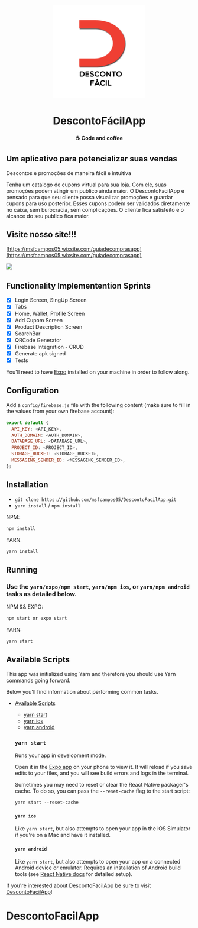 <h1 align="center">
    <img alt="DescontoFacilApp" title="#delicinha" src="assets/icon.png" width="250px" />
</h1>

<h1 align="center">
  DescontoFácilApp
</h1>

<h4 align="center">
  ☕ Code and coffee
</h4>

## Um aplicativo para potencializar suas vendas

Descontos e promoções de maneira fácil e intuitiva

Tenha um catalogo de cupons virtual para sua loja. Com ele, suas promoções podem atingir um publico ainda maior. O DescontoFacilApp é pensado para que seu cliente possa visualizar promoções e guardar cupons para uso posterior. Esses cupons podem ser validados diretamente no caixa, sem burocracia, sem complicações. O cliente fica satisfeito e o alcance do seu publico fica maior. 

## Visite nosso site!!!
[https://msfcampos05.wixsite.com/guiadecomprasapp](https://msfcampos05.wixsite.com/guiadecomprasapp)

![](http://i.picasion.com/pic90/7c60b60f7840d1b3ccb97756871b8d46.gif)


## Functionality Implementention Sprints

- [x] Login Screen, SingUp Screen
- [x] Tabs
- [x] Home, Wallet, Profile Screen
- [x] Add Cupom Screen
- [x] Product Description Screen
- [x] SearchBar
- [x] QRCode Generator
- [x] Firebase Integration - CRUD
- [x] Generate apk signed
- [x] Tests

You'll need to have [Expo](https://expo.io/learn) installed on your machine in order to follow along.

## Configuration
Add a `config/firebase.js` file with the following content (make sure to fill in the values from your own firebase account):

```js
export default {
  API_KEY: <API_KEY>,
  AUTH_DOMAIN: <AUTH_DOMAIN>,
  DATABASE_URL: <DATABASE_URL>,
  PROJECT_ID: <PROJECT_ID>,
  STORAGE_BUCKET: <STORAGE_BUCKET>,
  MESSAGING_SENDER_ID: <MESSAGING_SENDER_ID>,
};
```

## Installation

- `git clone https://github.com/msfcampos05/DescontoFacilApp.git`
- `yarn install` / `npm install`

NPM:

```sh
npm install
```

YARN:

```sh
yarn install
```


## Running

### Use the `yarn/expo/npm start`, `yarn/npm ios`, or `yarn/npm android` tasks as detailed below.
NPM && EXPO:

```sh
npm start or expo start
```

YARN:

```sh
yarn start
```
  ## Available Scripts

  This app was initialized using Yarn and therefore you should use Yarn commands going forward.

Below you'll find information about performing common tasks.

* [Available Scripts](#available-scripts)
  * [yarn start](#npm-start)
  * [yarn ios](#npm-run-ios)
  * [yarn android](#npm-run-android)

  ### `yarn start`

  Runs your app in development mode.

  Open it in the [Expo app](https://expo.io) on your phone to view it. It will reload if you save edits to your files, and you will see build errors and logs in the terminal.

  Sometimes you may need to reset or clear the React Native packager's cache. To do so, you can pass the `--reset-cache` flag to the start script:

  ```
  yarn start --reset-cache
  ```

  #### `yarn ios`

  Like `yarn start`, but also attempts to open your app in the iOS Simulator if you're on a Mac and have it installed.

  #### `yarn android`

  Like `yarn start`, but also attempts to open your app on a connected Android device or emulator. Requires an installation of Android build tools (see [React Native docs](https://facebook.github.io/react-native/docs/getting-started.html) for detailed setup).


If you're interested about DescontoFacilApp be sure to visit [DescontoFacilApp](https://msfcampos05.wixsite.com/guiadecomprasapp)!

# DescontoFacilApp
